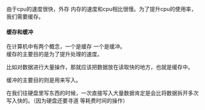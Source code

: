 由于cpu的速度很快，外存 内存的速度和cpu相比很慢。为了提升cpu的使用率，我们需要缓存。    


#### 缓存和缓冲    
在计算机中有两个概念，一个是缓存 一个是缓冲。    
缓存的主要目的是为了提升处理的速度。   

比如对数据进行大量操作，那就应该把数据放在读取快的地方，也就是缓存中。
   
缓冲的主要目的则是用来写入。

在我们往硬盘里写东西的时候，一次直接写入大量数据肯定是会比将数据拆开多次写入快的。（因为硬盘还要寻道 等耗费时间的操作）   



















